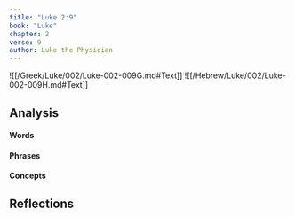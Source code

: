 ```yaml
---
title: "Luke 2:9"
book: "Luke"
chapter: 2
verse: 9
author: Luke the Physician
---
```

![[/Greek/Luke/002/Luke-002-009G.md#Text]]
![[/Hebrew/Luke/002/Luke-002-009H.md#Text]]

## Analysis

#### Words

#### Phrases

#### Concepts

## Reflections
